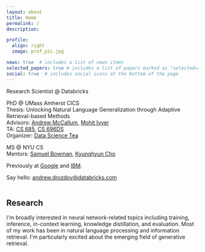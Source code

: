 ```yaml
---
layout: about
title: Home
permalink: /
description:

profile:
  align: right
  image: prof_pic.jpg

news: true  # includes a list of news items
selected_papers: true # includes a list of papers marked as "selected={true}"
social: true  # includes social icons at the bottom of the page
---
```


Research Scientist @ Databricks

PhD @ UMass Amherst CICS
<br>
Thesis: Unlocking Natural Language Generalization through Adaptive Retrieval-based Methods
<br>
Advisors: [Andrew McCallum](https://people.cs.umass.edu/~mccallum/), [Mohit Iyyer](https://people.cs.umass.edu/~miyyer/)
<br>
TA: [CS 685](https://people.cs.umass.edu/~miyyer/cs685_f22/index.html), [CS 696DS](https://ds.cs.umass.edu/industry/industry-mentorship-program)
<br>
Organizer: [Data Science Tea](https://ds.cs.umass.edu/ds-tea)

MS @ NYU CS
<br>
Mentors: [Samuel Bowman](https://cims.nyu.edu/~sbowman/), [Kyunghyun Cho](https://kyunghyuncho.me/)

Previously at [Google](https://research.google/) and [IBM](https://research.ibm.com/).

Say hello: [andrew.drozdov@databricks.com](mailto:andrew.drozdov@databricks.com)
<br>
<br>

## Research

I'm broadly interested in neural network-related topics including training, inference, in-context learning, knowledge distillation, and evaluation. Most of my work has been in natural language processing and information retrieval. I'm particularly excited about the emerging field of generative retrieval.

